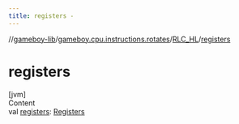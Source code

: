 ```yaml
---
title: registers -
---
```

//[gameboy-lib](../../index.md)/[gameboy.cpu.instructions.rotates](../index.md)/[RLC_HL](index.md)/[registers](registers.md)



# registers  
[jvm]  
Content  
val [registers](registers.md): [Registers](../../gameboy.cpu/-registers/index.md)  



